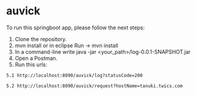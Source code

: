 # auvick
To run this springboot app, please follow the next steps:
  1. Clone the repository.
  2. mvn install or in eclipse Run -> mvn install
  3. In a command-line write java -jar <your_path>/log-0.0.1-SNAPSHOT.jar
  4. Open a Postman.
  5. Run this urls: 
  
    5.1 http://localhost:8090/auvick/log?statusCode=200
    
    5.2 http://localhost:8090/auvick/request?hostName=tanuki.twics.com

